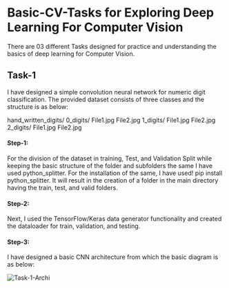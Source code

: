# Basic-CV-Tasks for Exploring Deep Learning For Computer Vision
There are 03 different Tasks designed for practice and understanding the basics of deep learning for Computer Vision.
## Task-1
I have designed a simple convolution neural network for numeric digit classification. The provided dataset consists of three classes and the structure is as below:

hand_written_digits/
    0_digits/
        File1.jpg
        File2.jpg
    1_digits/
        File1.jpg
        File2.jpg
    2_digits/
        File1.jpg
        File2.jpg
#### Step-1:
For the division of the dataset in training, Test, and Validation Split while keeping the basic structure of the folder and subfolders the same I have used python_splitter.
For the installation of the same, I have used! pip install python_splitter.
It will result in the creation of a folder in the main directory having the train, test, and valid folders.

#### Step-2:
Next, I used the TensorFlow/Keras data generator functionality and created the dataloader for train, validation, and testing. 
#### Step-3:
I have designed a basic CNN architecture from which the basic diagram is as below:

![Task-1-Archi](https://github.com/Deep-Hassan/Basic-CV/assets/154924122/23af4612-07e2-4855-95fe-a19104b57339)








